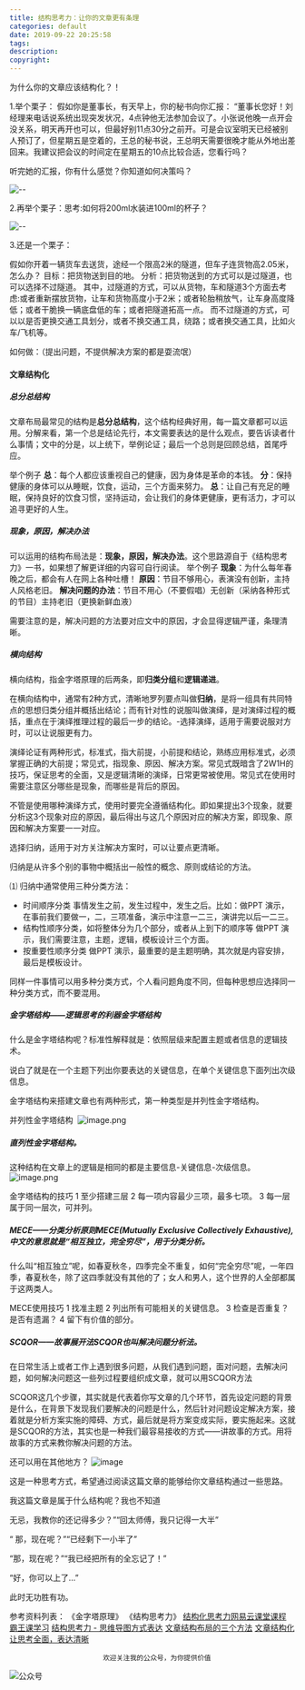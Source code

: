 ```yaml
---
title: 结构思考力：让你的文章更有条理
categories: default
date: 2019-09-22 20:25:58
tags:
description:
copyright:
---
```

为什么你的文章应该结构化？！
<!-- more -->
1.举个栗子：
假如你是董事长，有天早上，你的秘书向你汇报：
“董事长您好！刘经理来电话说系统出现突发状况，4点钟他无法参加会议了。小张说他晚一点开会没关系，明天再开也可以，但最好别11点30分之前开。可是会议室明天已经被别人预订了，但星期五是空着的，王总的秘书说，王总明天需要很晚才能从外地出差回来。我建议把会议的时间定在星期五的10点比较合适，您看行吗？

听完她的汇报，你有什么感觉？你知道如何决策吗？

![--](https://upload-images.jianshu.io/upload_images/4319370-79d403a5c0da046f.png?imageMogr2/auto-orient/strip%7CimageView2/2/w/1240)

2.再举个栗子：思考:如何将200ml水装进100ml的杯子？

![--](https://upload-images.jianshu.io/upload_images/4319370-465a119f337ee18e.png?imageMogr2/auto-orient/strip%7CimageView2/2/w/1240)

3.还是一个栗子：

假如你开着一辆货车去送货，途经一个限高2米的隧道，但车子连货物高2.05米，怎么办？
目标：把货物送到目的地。
分析：把货物送到的方式可以是过隧道，也可以选择不过隧道。
其中，过隧道的方式，可以从货物，车和隧道3个方面去考虑:或者重新摆放货物，让车和货物高度小于2米；或者轮胎稍放气，让车身高度降低；或者干脆换一辆底盘低的车；或者把隧道拓高一点。
而不过隧道的方式，可以以是否更换交通工具划分，或者不换交通工具，绕路；或者换交通工具，比如火车/飞机等。

如何做：（提出问题，不提供解决方案的都是耍流氓）

#### 文章结构化

##### 总分总结构
文章布局最常见的结构是**总分总结构**，这个结构经典好用，每一篇文章都可以运用。分解来看，第一个总是结论先行，本文需要表达的是什么观点，要告诉读者什么事情；文中的分是，以上统下，举例论证；最后一个总则是回顾总结，首尾呼应。

举个例子
**总**：每个人都应该重视自己的健康，因为身体是革命的本钱。
**分**：保持健康的身体可以从睡眠，饮食，运动，三个方面来努力。
**总**：让自己有充足的睡眠，保持良好的饮食习惯，坚持运动，会让我们的身体更健康，更有活力，才可以追寻更好的人生。

##### 现象，原因，解决办法
可以运用的结构布局法是：**现象，原因，解决办法**。这个思路源自于《结构思考力》一书，如果想了解更详细的内容可自行阅读。
举个例子
**现象**：为什么每年春晚之后，都会有人在网上各种吐槽！
**原因**：节目不够用心，表演没有创新，主持人风格老旧。
**解决问题的办法**：节目不用心（不要假唱）无创新（采纳各种形式的节目）主持老旧（更换新鲜血液）

需要注意的是，解决问题的方法要对应文中的原因，才会显得逻辑严谨，条理清晰。

##### 横向结构

横向结构，指金字塔原理的后两条，即**归类分组**和**逻辑递进**。

在横向结构中，通常有2种方式，清晰地罗列要点叫做**归纳**，是将一组具有共同特点的思想归类分组并概括出结论；而有针对性的说服叫做演绎，是对演绎过程的概括，重点在于演绎推理过程的最后一步的结论。-选择演绎，适用于需要说服对方时，可以让说服更有力。

演绎论证有两种形式，标准式，指大前提，小前提和结论，熟练应用标准式，必须掌握正确的大前提；常见式，指现象、原因、解决方案。常见式既暗含了2W1H的技巧，保证思考的全面，又是逻辑清晰的演绎，日常更常被使用。常见式在使用时需要注意区分哪些是现象，而哪些是背后的原因。

不管是使用哪种演绎方式，使用时要完全遵循结构化。即如果提出3个现象，就要分析这3个现象对应的原因，最后得出与这几个原因对应的解决方案，即现象、原因和解决方案要一一对应。

选择归纳，适用于对方关注解决方案时，可以让要点更清晰。

归纳是从许多个别的事物中概括出一般性的概念、原则或结论的方法。

⑴ 归纳中通常使用三种分类方法：
- 时间顺序分类
  事情发生之前，发生过程中，发生之后。比如：做PPT 演示，在事前我们要做一，二，三项准备，演示中注意一二三，演讲完以后一二三。
- 结构性顺序分类，如将整体分为几个部分，或者从上到下的顺序等
  做PPT 演示，我们需要注意，主题，逻辑，模板设计三个方面。
- 按重要性顺序分类
  做PPT 演示，最重要的是主题明确，其次就是内容安排，最后是模板设计。

同样一件事情可以用多种分类方式，个人看问题角度不同，但每种思想应选择同一种分类方式，而不要混用。

##### 金字塔结构——逻辑思考的利器金字塔结构
什么是金字塔结构呢？标准性解释就是：依照层级来配置主题或者信息的逻辑技术。

说白了就是在一个主题下列出你要表达的关键信息，在单个关键信息下面列出次级信息。

金字塔结构来搭建文章也有两种形式，第一种类型是并列性金字塔结构。

并列性金字塔结构 
![image.png](https://upload-images.jianshu.io/upload_images/4319370-3e7d2aafbd922d56.png?imageMogr2/auto-orient/strip%7CimageView2/2/w/1240)

##### 直列性金字塔结构。

这种结构在文章上的逻辑是相同的都是主要信息-关键信息-次级信息。
![image.png](https://upload-images.jianshu.io/upload_images/4319370-f204ae3a878c3daa.png?imageMogr2/auto-orient/strip%7CimageView2/2/w/1240)

金字塔结构的技巧
1 至少搭建三层
2 每一项内容最少三项，最多七项。
3 每一层属于同一层次，可并列。

##### MECE——分类分析原则MECE(Mutually Exclusive Collectively Exhaustive),中文的意思就是“相互独立，完全穷尽”，用于分类分析。

什么叫“相互独立”呢，如春夏秋冬，四季完全不重复，如何“完全穷尽”呢，一年四季，春夏秋冬，除了这四季就没有其他的了；女人和男人，这个世界的人全部都属于这两类人。

MECE使用技巧
1 找准主题
2 列出所有可能相关的关键信息。
3 检查是否重复？是否有遗漏？
4 留下有价值的部分。

##### SCQOR——故事展开法SCQOR也叫解决问题分析法。
在日常生活上或者工作上遇到很多问题，从我们遇到问题，面对问题，去解决问题，如何解决问题这一些列过程要组织成文章，就可以用SCQOR方法

SCQOR这几个步骤，其实就是代表着你写文章的几个环节，首先设定问题的背景是什么，在背景下发现我们要解决的问题是什么，然后针对问题设定解决方案，接着就是分析方案实施的障碍、方式，最后就是将方案变成实际，要实施起来。这就是SCQOR的方法，其实也是一种我们最容易接收的方式——讲故事的方式。用将故事的方式来教你解决问题的方法。

还可以用在其他地方？
![image](https://upload-images.jianshu.io/upload_images/4319370-3e7bbaa7d131d940.png?imageMogr2/auto-orient/strip%7CimageView2/2/w/1240)

这是一种思考方式，希望通过阅读这篇文章的能够给你文章结构通过一些思路。

我这篇文章是属于什么结构呢？我也不知道

无忌，我教你的还记得多少？”“回太师傅，我只记得一大半”

“ 那，现在呢？”“已经剩下一小半了”

“那，现在呢？”“我已经把所有的全忘记了！”

“好，你可以上了…”

此时无功胜有功。

参考资料列表：
《金字塔原理》
《结构思考力》
[结构化思考力网易云课堂课程](https://study.163.com/course/introduction.htm?courseId=1295014)
[霸王课学习](https://v.youku.com/v_show/id_XMTMzODQyMTk4NA==.html?spm=a2h1n.8251843.playList.5!9~5~A&f=26088373&o=1)
[结构思考力 - 思维导图方式表达](https://blog.csdn.net/weixin_38208401/article/details/79242103)
[文章结构布局的三个方法](https://www.jianshu.com/p/84a5e33ee8dc)
[文章结构化](https://zhuanlan.zhihu.com/p/29900321)
[让思考全面，表达清晰](https://www.jianshu.com/p/546a38884148)


                           欢迎关注我的公众号，为你提供价值
![公众号](https://upload-images.jianshu.io/upload_images/4319370-b1aaffc48667f24c.jpg?imageMogr2/auto-orient/strip%7CimageView2/2/w/1240)

